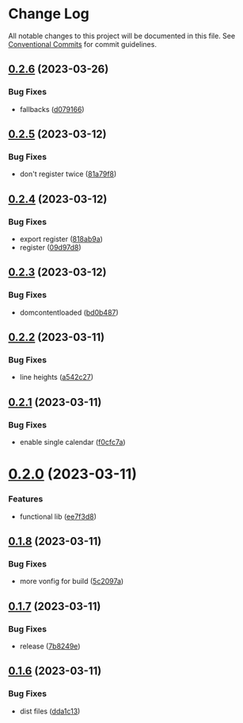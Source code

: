 # Change Log

All notable changes to this project will be documented in this file.
See [Conventional Commits](https://conventionalcommits.org) for commit guidelines.

## [0.2.6](https://github.com/Dorkside/gc-event-list/compare/v0.2.5...v0.2.6) (2023-03-26)


### Bug Fixes

* fallbacks ([d079166](https://github.com/Dorkside/gc-event-list/commit/d079166694a672ab8bedb4de0b284dad7046bee9))





## [0.2.5](https://github.com/Dorkside/gc-event-list/compare/v0.2.4...v0.2.5) (2023-03-12)


### Bug Fixes

* don't register twice ([81a79f8](https://github.com/Dorkside/gc-event-list/commit/81a79f8481553a49aa88f2622dd5cab5090a4423))





## [0.2.4](https://github.com/Dorkside/gc-event-list/compare/v0.2.3...v0.2.4) (2023-03-12)


### Bug Fixes

* export register ([818ab9a](https://github.com/Dorkside/gc-event-list/commit/818ab9a43193be2812d1941fb6472de076bf468d))
* register ([09d97d8](https://github.com/Dorkside/gc-event-list/commit/09d97d8fc0faceec859c1168c1a94e4c43e77738))





## [0.2.3](https://github.com/Dorkside/gc-event-list/compare/v0.2.2...v0.2.3) (2023-03-12)


### Bug Fixes

* domcontentloaded ([bd0b487](https://github.com/Dorkside/gc-event-list/commit/bd0b487540a7176f937d98ca4ed15af7b3e4355b))





## [0.2.2](https://github.com/Dorkside/gc-event-list/compare/v0.2.1...v0.2.2) (2023-03-11)


### Bug Fixes

* line heights ([a542c27](https://github.com/Dorkside/gc-event-list/commit/a542c276ae05d4cc7b7aaa7e9f1ff729723e371d))





## [0.2.1](https://github.com/Dorkside/gc-event-list/compare/v0.2.0...v0.2.1) (2023-03-11)


### Bug Fixes

* enable single calendar ([f0cfc7a](https://github.com/Dorkside/gc-event-list/commit/f0cfc7a139ab85a8f8ceb20e81cbf1e8c4be4249))





# [0.2.0](https://github.com/Dorkside/gc-event-list/compare/v0.1.8...v0.2.0) (2023-03-11)


### Features

* functional lib ([ee7f3d8](https://github.com/Dorkside/gc-event-list/commit/ee7f3d845a310042331ab1591de7b4a834f3e3cc))





## [0.1.8](https://github.com/Dorkside/gc-event-list/compare/v0.1.7...v0.1.8) (2023-03-11)


### Bug Fixes

* more vonfig for build ([5c2097a](https://github.com/Dorkside/gc-event-list/commit/5c2097a8d31da4a045f1d5155e7ccb09d97e8d79))





## [0.1.7](https://github.com/Dorkside/gc-event-list/compare/v0.1.6...v0.1.7) (2023-03-11)


### Bug Fixes

* release ([7b8249e](https://github.com/Dorkside/gc-event-list/commit/7b8249e1b95d65753ada467f10a45e60db618c70))





## [0.1.6](https://github.com/Dorkside/gc-event-list/compare/v0.1.5...v0.1.6) (2023-03-11)


### Bug Fixes

* dist files ([dda1c13](https://github.com/Dorkside/gc-event-list/commit/dda1c1303f9689648a367cdcf3350e478a0d4652))
